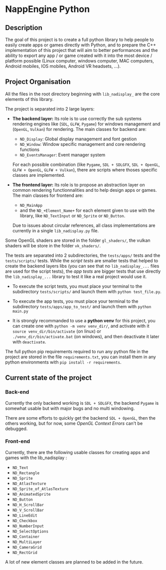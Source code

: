 # NappEngine Python

## Description

The goal of this project is to create a full python library to help people to easily create apps or games directly with Python, and to prepare the C++ implementation of this project that will aim to better performances and the ability to export any app / or game created with it into the most device / platform possible (Linux computer, windows computer, MAC computers, Android mobiles, IOS mobiles, Android VR headsets, ...).

## Project Organisation

All the files in the root directory beginning with `lib_nadisplay_` are the core elements of this library.

The project is separated into 2 large layers:

- **The backend layer:** Its role is to use correctly the sub systems rendering engines like (`SDL`, `GLFW`, `Pygame`) for windows management and (`OpenGL`, `Vulkan`) for rendering. The main classes for backend are:

    - `ND_Display`: Global display management and font gestion
    - `ND_Window`: Window specific management and core rendering functions
    - `ND_EventsManager`: Event manager system

    For each possible combination (like `Pygame`,  `SDL + SDLGFX`, `SDL + OpenGL`, `GLFW + OpenGL`, `GLFW + Vulkan`), there are scripts where thoses specific classes are implemented.

- **The frontend layer:** Its role is to propose an abstraction layer on common rendering functionnalities and to help design apps or games. The main classes for frontend are:
    - `ND_MainApp`
    - and the `ND_+Element_Name+` for each element given to use with the library, like `ND_TextInput` or `ND_Sprite` or `ND_Button`.

    Due to issues about circular references, all class implementations are currently in a single `lib_nadisplay.py` file.

Some OpenGL shaders are stored in the folder `gl_shaders/`, the vulkan shaders will be store in the folder `vk_shaders/`.


The tests are separated into 2 subdirectories, the `tests/apps/` tests and the `tests/scripts/` tests. While the *script tests* are smaller tests that helped to create the backend layers libs (you can see that no `lib_nadisplay_...` files are used for the script tests), the *app tests* are bigger tests that use directly the `lib_nadisplay_...` library to test it like a real project would use it.

- To execute the script tests, you must place your terminal to the subdirectory `tests/scripts/` and launch them with `python test_file.py`.

- To execute the app tests, you must place your terminal to the subdirectory `tests/apps/app_to_test/` and launch them with `python main.py`

- It is strongly recommanded to use a **python venv** for this project, you can create one with `python -m venv venv_dir/`, and activate with it `source venv_dir/bin/activate` (on linux) or `./venv_dir/bin/activate.bat` (on windows), and then deactivate it later with `deactivate`.

The full python pip requirements required to run any python file in the project are stored in the file `requirements.txt`, you can install them in any python environments with `pip install -r requirements`.

## Current state of the project

### Back-end

Currently the only backend working is `SDL + SDLGFX`, the backend `Pygame` is somewhat usable but with major bugs and no multi windowing.

There are some efforts to quickly get the backend `SDL + OpenGL`, then the others working, but for now, some *OpenGL Context Errors* can't be debugged.

### Front-end

Currently, there are the following usable classes for creating apps and games with the lib_nadisplay :

- `ND_Text`
- `ND_Rectangle`
- `ND_Sprite`
- `ND_AtlasTexture`
- `ND_Sprite_of_AtlasTexture`
- `ND_AnimatedSprite`
- `ND_Button`
- `ND_H_ScrollBar`
- `ND_V_ScrollBar`
- `ND_LineEdit`
- `ND_Checkbox`
- `ND_NumberInput`
- `ND_SelectOptions`
- `ND_Container`
- `ND_MultiLayer`
- `ND_CameraGrid`
- `ND_RectGrid`


A lot of new element classes are planned to be added in the future.

